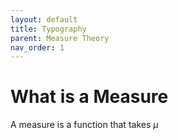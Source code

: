 ```yaml
---
layout: default
title: Typography
parent: Measure Theory
nav_order: 1
---
```


# What is a Measure

A measure is a function that takes $\mu$